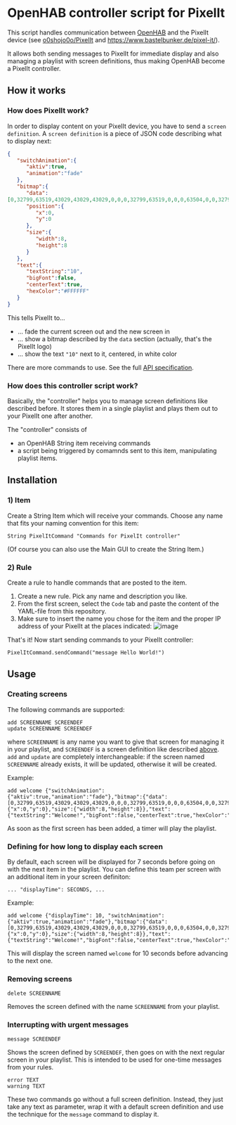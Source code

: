 # OpenHAB controller script for PixelIt
This script handles communication between [OpenHAB](https://www.openhab.org/) and the PixelIt device (see [o0shojo0o/PixelIt](https://github.com/o0shojo0o/PixelIt) and https://www.bastelbunker.de/pixel-it/).

It allows both sending messages to PixelIt for immediate display and also managing a playlist with screen definitions, thus making OpenHAB become a PixelIt controller.

## How it works
### How does PixelIt work?
In order to display content on your PixelIt device, you have to send a `screen definition`. A `screen definition` is a piece of JSON code describing what to display next:
```JSON
{
   "switchAnimation":{
      "aktiv":true,
      "animation":"fade"
   },
   "bitmap":{
      "data":
[0,32799,63519,43029,43029,43029,0,0,0,32799,63519,0,0,0,63504,0,0,32799,63519,0,0,0,63504,0,0,32799,63519,0,0,0,63504,0,0,32799,63519,43029,43029,43029,0,0,0,32799,63519,0,0,0,0,0,0,32799,63519,0,0,0,0,0,0,32799,63519,0,0,0,0,0],
      "position":{
         "x":0,
         "y":0
      },
      "size":{
         "width":8,
         "height":8
      }
   },
   "text":{
      "textString":"10",
      "bigFont":false,
      "centerText":true,
      "hexColor":"#FFFFFF"
   }
}
```
This tells PixelIt to...
* ... fade the current screen out and the new screen in
* ... show a bitmap described by the `data` section (actually, that's the PixelIt logo)
* ... show the text `"10"` next to it, centered, in white color

There are more commands to use. See the full [API specification](https://docs.bastelbunker.de/pixelit/api.html).

### How does this controller script work?
Basically, the "controller" helps you to manage screen definitions like described before. It stores them in a single playlist and plays them out to your PixelIt one after another.

The "controller" consists of
* an OpenHAB String item receiving commands
* a script being triggered by comamnds sent to this item, manipulating playlist items.

## Installation
### 1) Item
Create a String Item which will receive your commands. Choose any name that fits your naming convention for this item:

```Xtend
String PixelItCommand "Commands for PixelIt controller"
```
(Of course you can also use the Main GUI to create the String Item.)

### 2) Rule
Create a rule to handle commands that are posted to the item.
1. Create a new rule. Pick any name and description you like.
2. From the first screen, select the `Code` tab and paste the content of the YAML-file from this repository.
3. Make sure to insert the name you chose for the item and the proper IP address of your PixelIt at the places indicated:
![image](https://user-images.githubusercontent.com/71180164/145290385-04657deb-6702-4069-b23a-21d0375ccb9f.png)

That's it! Now start sending commands to your PixelIt controller:
```Xtend
PixelItCommand.sendCommand("message Hello World!")
```

## Usage
### Creating screens
The following commands are supported:
```
add SCREENNAME SCREENDEF
update SCREENNAME SCREENDEF
```
where `SCREENNAME` is any name you want to give that screen for managing it in your playlist, and `SCREENDEF` is a screen definition like described [above](https://github.com/miccgn/openhab-pixelit#how-does-pixelit-work). `add` and `update` are completely interchangeable: if the screen named `SCREENNAME` already exists, it will be updated, otherwise it will be created.

Example:
```
add welcome {"switchAnimation":{"aktiv":true,"animation":"fade"},"bitmap":{"data":[0,32799,63519,43029,43029,43029,0,0,0,32799,63519,0,0,0,63504,0,0,32799,63519,0,0,0,63504,0,0,32799,63519,0,0,0,63504,0,0,32799,63519,43029,43029,43029,0,0,0,32799,63519,0,0,0,0,0,0,32799,63519,0,0,0,0,0,0,32799,63519,0,0,0,0,0],"position":{"x":0,"y":0},"size":{"width":8,"height":8}},"text":{"textString":"Welcome!","bigFont":false,"centerText":true,"hexColor":"#FFFFFF"}}
```

As soon as the first screen has been added, a timer will play the playlist.

### Defining for how long to display each screen
By default, each screen will be displayed for 7 seconds before going on with the next item in the playlist. You can define this team per screen with an additional item in your screen definiton:
```
... "displayTime": SECONDS, ...
```

Example:
```
add welcome {"displayTime": 10, "switchAnimation":{"aktiv":true,"animation":"fade"},"bitmap":{"data":[0,32799,63519,43029,43029,43029,0,0,0,32799,63519,0,0,0,63504,0,0,32799,63519,0,0,0,63504,0,0,32799,63519,0,0,0,63504,0,0,32799,63519,43029,43029,43029,0,0,0,32799,63519,0,0,0,0,0,0,32799,63519,0,0,0,0,0,0,32799,63519,0,0,0,0,0],"position":{"x":0,"y":0},"size":{"width":8,"height":8}},"text":{"textString":"Welcome!","bigFont":false,"centerText":true,"hexColor":"#FFFFFF"}}
```
This will display the screen named `welcome` for 10 seconds before advancing to the next one.

### Removing screens
```
delete SCREENNAME
```
Removes the screen defined with the name `SCREENNAME` from your playlist.

### Interrupting with urgent messages
```
message SCREENDEF
```
Shows the screen defined by `SCREENDEF`, then goes on with the next regular screen in your playlist. This is intended to be used for one-time messages from your rules.

```
error TEXT
warning TEXT
```
These two commands go without a full screen definition. Instead, they just take any text as parameter, wrap it with a default screen definition and use the technique for the `message` command to display it.
